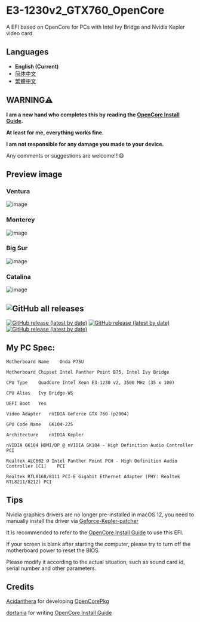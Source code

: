 # E3-1230v2_GTX760_OpenCore
A EFI based on OpenCore for PCs with Intel Ivy Bridge and Nvidia Kepler video card.

## Languages

- **English (Current)**
- [简体中文](https://github.com/hunanhjx/OpenCore-IvyBridge-Kepler/blob/mine/README_zh-Hans.md)
- [繁體中文](https://github.com/hunanhjx/OpenCore-IvyBridge-Kepler/blob/mine/README_zh-Hant.md)

## **WARNING⚠️**

**I am a new hand who completes this by reading the [OpenCore Install Guide](https://dortania.github.io/OpenCore-Install-Guide/).**

**At least for me, everything works fine.**

**I am not responsible for any damage you made to your device.**

Any comments or suggestions are welcome!!!😄

## Preview image
### Ventura
![image](https://github.com/hunanhjx/OpenCore-IvyBridge-Kepler/raw/mine/PreviewImages/4.png)

### Monterey
![image](https://github.com/hunanhjx/OpenCore-IvyBridge-Kepler/raw/mine/PreviewImages/3.png)

### Big Sur
![image](https://github.com/hunanhjx/OpenCore-IvyBridge-Kepler/raw/mine/PreviewImages/2.png)

### Catalina
![image](https://github.com/hunanhjx/OpenCore-IvyBridge-Kepler/raw/mine/PreviewImages/1.png)

## ![GitHub all releases](https://img.shields.io/github/downloads/hunanhjx/E3-1230v2_GTX760_OpenCore/total?color=%23ebb5e4&label=DOWNLOADS&style=for-the-badge)
[![GitHub release (latest by date)](https://img.shields.io/github/downloads/hunanhjx/E3-1230v2_GTX760_OpenCore/latest/total?label=Monterey%20Latest&style=for-the-badge)](https://github.com/hunanhjx/OpenCore-IvyBridge-Kepler/releases/latest)   [![GitHub release (latest by date)](https://img.shields.io/github/downloads/hunanhjx/E3-1230v2_GTX760_OpenCore/0.7.4/total?label=BIG%20SUR&style=for-the-badge)](https://github.com/hunanhjx/OpenCore-IvyBridge-Kepler/releases/0.7.4)   [![GitHub release (latest by date)](https://img.shields.io/github/downloads/hunanhjx/E3-1230v2_GTX760_OpenCore/0.6.2/total?label=Catalina%20and%20older&style=for-the-badge)](https://github.com/hunanhjx/E3-1230v2_GTX760_OpenCore/releases/tag/0.6.2)


## My PC Spec:

    Motherboard Name	Onda P75U
    
    Motherboard Chipset	Intel Panther Point B75, Intel Ivy Bridge
    
    CPU Type	QuadCore Intel Xeon E3-1230 v2, 3500 MHz (35 x 100)
    
    CPU Alias	Ivy Bridge-WS
    
    UEFI Boot	Yes
    
    Video Adapter	nVIDIA GeForce GTX 760 (p2004)
    
    GPU Code Name	GK104-225
    
    Architecture	nVIDIA Kepler
    
    nVIDIA GK104 HDMI/DP @ nVIDIA GK104 - High Definition Audio Controller	PCI
    
    Realtek ALC662 @ Intel Panther Point PCH - High Definition Audio Controller [C1]	PCI
    
    Realtek RTL8168/8111 PCI-E Gigabit Ethernet Adapter (PHY: Realtek RTL8211/8212)	PCI
    

## Tips

Nvidia graphics drivers are no longer pre-installed in macOS 12, you need to manually install the driver via [Geforce-Kepler-patcher](https://github.com/chris1111/Geforce-Kepler-patcher)

It is recommended to refer to the [OpenCore Install Guide](https://dortania.github.io/OpenCore-Install-Guide/) to use this EFI.

If your screen is blank after starting the computer, please try to turn off the motherboard power to reset the BIOS.

Please modify it according to the actual situation, such as sound card id, serial number and other parameters.

## Credits

[Acidanthera](https://github.com/acidanthera) for developing [OpenCorePkg](https://github.com/acidanthera/OpenCorePkg)

[dortania](https://github.com/dortania) for writing [OpenCore Install Guide](https://dortania.github.io/OpenCore-Install-Guide/)
